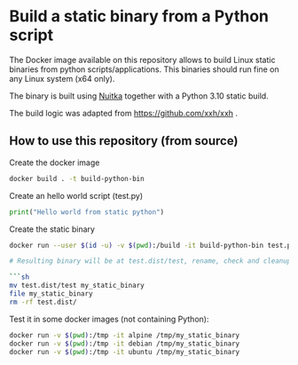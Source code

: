 # Build a static binary from a Python script

The Docker image available on this repository allows to build Linux static binaries from python scripts/applications. This binaries should run fine on any Linux system (x64 only).

The binary is built using [Nuitka] together with a Python 3.10 static build.

The build logic was adapted from  https://github.com/xxh/xxh .


[Nuitka]: https://nuitka.net/

## How to use this repository (from source)

Create the docker image
```sh
docker build . -t build-python-bin
```

Create an hello world script (test.py)
```python
print("Hello world from static python")
```

Create the static binary
```sh
docker run --user $(id -u) -v $(pwd):/build -it build-python-bin test.py

# Resulting binary will be at test.dist/test, rename, check and cleanup

```sh
mv test.dist/test my_static_binary
file my_static_binary
rm -rf test.dist/
```

Test it in some docker images (not containing Python):
```sh
docker run -v $(pwd):/tmp -it alpine /tmp/my_static_binary
docker run -v $(pwd):/tmp -it debian /tmp/my_static_binary
docker run -v $(pwd):/tmp -it ubuntu /tmp/my_static_binary
```



